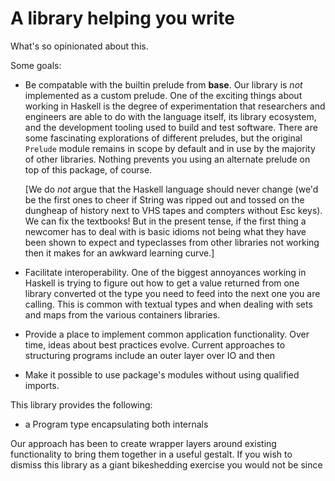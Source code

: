 A library helping you write 
=======================

What's so opinionated about this.


Some goals:

  - Be compatable with the builtin prelude from **base**. Our library is
    _not_ implemented as a custom prelude. One of the exciting things about
    working in Haskell is the degree of experimentation that researchers
    and engineers are able to do with the language itself, its library
    ecosystem, and the development tooling used to build and test software.
    There are some fascinating explorations of different preludes, but the
    original `Prelude` module remains in scope by default and in use by the
    majority of other libraries. Nothing prevents you using an alternate
    prelude on top of this package, of course.

    \[We do _not_ argue that the Haskell language should never change (we'd
    be the first ones to cheer if String was ripped out and tossed on the
    dungheap of history next to VHS tapes and compters without Esc keys).
    We can fix the textbooks! But in the present tense, if the first thing
    a newcomer has to deal with is basic idioms not being what they have
    been shown to expect and typeclasses from other libraries not working
    then it makes for an awkward learning curve.\]

  - Facilitate interoperability. One of the biggest annoyances working in
    Haskell is trying to figure out how to get a value returned from one
    library converted ot the type you need to feed into the next one you
    are calling. This is common with textual types and when dealing with
    sets and maps from the various containers libraries.

  - Provide a place to implement common application functionality. Over
    time, ideas about best practices evolve. Current approaches to
    structuring programs include an outer layer over IO and then 

  - Make it possible to use package's modules without using qualified
    imports.

This library provides the following:

  - a Program type encapsulating both internals 


Our approach has been to create wrapper layers around existing
functionality to bring them together in a useful gestalt. If you wish to
dismiss this library as a giant bikeshedding exercise you would not be
since

